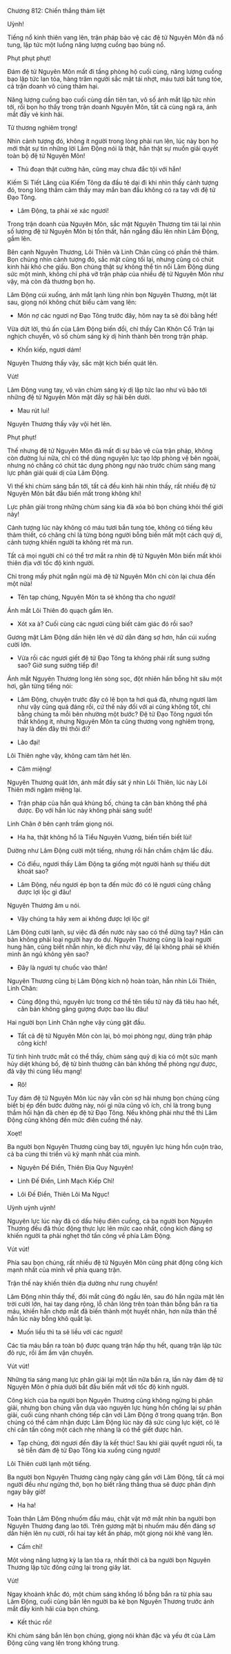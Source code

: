 




Chương 812: Chiến thắng thảm liệt


Uỳnh!

Tiếng nổ kinh thiên vang lên, trận pháp bảo vệ các đệ tử Nguyên Môn đã nổ tung, lập tức một luồng năng lượng cuồng bạo bùng nổ.

Phụt phụt phụt!

Đám đệ tử Nguyên Môn mất đi tầng phòng hộ cuối cùng, năng lượng cuồng bạo lập tức lan tỏa, hàng trăm người sắc mặt tái nhợt, máu tươi bắt tung tóe, cả trận doanh vô cùng thảm hại.

Năng lượng cuồng bạo cuối cùng dần tiên tan, vô số ánh mắt lập tức nhìn tới, rồi bọn họ thấy trong trận doanh Nguyên Môn, tất cả cùng ngã ra, ánh mắt đầy vẻ kinh hãi.

Tử thương nghiêm trọng!

Nhìn cảnh tượng đó, không ít người trong lòng phải run lên, lúc này bọn họ mới thật sự tin những lời Lâm Động nói là thật, hắn thật sự muốn giải quyết toàn bộ đệ tử Nguyên Môn!

- Thủ đoạn thật cường hãn, cũng may chưa đắc tội với hắn!

Kiếm Si Tiết Lăng của Kiếm Tông da đầu tê dại đi khi nhìn thấy cảnh tượng đó, trong lòng thầm cảm thấy may mắn ban đầu không có ra tay với đệ tử Đạo Tông.

- Lâm Động, ta phải xé xác ngươi!

Trong trận doanh của Nguyên Môn, sắc mặt Nguyên Thương tím tái lại nhìn số lượng đệ tử Nguyên Môn bị tổn thất, hắn ngẩng đầu lên nhìn Lâm Động, gầm lên.

Bên cạnh Nguyên Thương, Lôi Thiên và Linh Chân cũng có phần thê thảm. Bọn chúng nhìn cảnh tượng đó, sắc mặt cũng tối lại, nhưng cũng có chút kinh hãi khó che giấu. Bọn chúng thật sự không thể tin nổi Lâm Động dùng sức một mình, không chỉ phá vỡ trận pháp của nhiều đệ tử Nguyên Môn như vậy, mà còn đả thương bọn họ.

Lâm Động cúi xuống, ánh mắt lạnh lùng nhìn bọn Nguyên Thương, một lát sau, giọng nói không chút biểu cảm vang lên:

- Món nợ các ngươi nợ Đạo Tông trước đây, hôm nay ta sẽ đòi bằng hết!

Vừa dứt lời, thủ ấn của Lâm Động biến đổi, chỉ thấy Càn Khôn Cổ Trận lại nghịch chuyển, vô số chùm sáng kỳ dị hình thành bên trong trận pháp.

- Khốn kiếp, ngươi dám!

Nguyên Thương thấy vậy, sắc mặt kịch biến quát lên.

Vút!

Lâm Động vung tay, vô vàn chùm sáng kỳ dị lập tức lao như vũ bão tới những đệ tử Nguyên Môn mặt đầy sợ hãi bên dưới.

- Mau rút lui!

Nguyên Thương thấy vậy vội hét lên.

Phụt phụt!

Thế nhưng đệ tử Nguyên Môn đã mất đi sự bảo vệ của trận pháp, không còn đường lui nữa, chỉ có thể dùng nguyên lực tạo lớp phòng vệ bên ngoài, nhưng nó chẳng có chút tác dụng phòng ngự nào trước chùm sáng mang lực phân giải quái dị của Lâm Động.

Vì thế khi chùm sáng bắn tới, tất cả đều kinh hãi nhìn thấy, rất nhiều đệ tử Nguyên Môn bắt đầu biến mất trong không khí!

Lực phân giải trong những chùm sáng kia đã xóa bỏ bọn chúng khỏi thế giới này!

Cảnh tượng lúc này không có máu tươi bắn tung tóe, không có tiếng kêu thảm thiết, có chăng chỉ là từng bóng người bỗng biến mất một cách quỷ dị, cảnh tượng khiến người ta không rét mà run.

Tất cả mọi người chỉ có thể trơ mắt ra nhìn đệ tử Nguyên Môn biến mất khỏi thiên địa với tốc độ kinh người.

Chỉ trong mấy phút ngắn ngủi mà đệ tử Nguyên Môn chỉ còn lại chưa đến một nửa!

- Tên tạp chủng, Nguyên Môn ta sẽ không tha cho ngươi!

Ánh mắt Lôi Thiên đỏ quạch gầm lên.

- Xót xa à? Cuối cùng các ngươi cũng biết cảm giác đó rồi sao?

Gương mặt Lâm Động dần hiện lên vẻ dữ dằn đáng sợ hơn, hắn cúi xuống cười lớn.

- Vừa rồi các ngươi giết đệ tử Đạo Tông ta không phải rất sung sướng sao? Giờ sung sướng tiếp đi!

Ánh mắt Nguyên Thương long lên sòng sọc, đột nhiên hắn bỗng hít sâu một hơi, gằn từng tiếng nói:

- Lâm Động, chuyện trước đây có lẽ bọn ta hơi quá đà, nhưng ngươi làm như vậy cũng quá đáng rồi, cứ thế này đối với ai cũng không tốt, chi bằng chúng ta mỗi bên nhường một bước? Đệ tử Đạo Tông ngươi tổn thất không ít, nhưng Nguyên Môn ta cũng thương vong nghiêm trọng, hay là đến đây thì thôi đi?

- Lão đại!

Lôi Thiên nghe vậy, không cam tâm hét lên.

- Câm miệng!

Nguyên Thương quát lớn, ánh mắt đầy sát ý nhìn Lôi Thiên, lúc này Lôi Thiên mới ngậm miệng lại.

- Trận pháp của hắn quá khủng bố, chúng ta căn bản không thể phá được. Đọ với hắn lúc này không phải sáng suốt!

Linh Chân ở bên cạnh trầm giọng nói.

- Ha ha, thật không hổ là Tiểu Nguyên Vương, biến tiến biết lùi!

Dường như Lâm Động cười một tiếng, nhưng rồi hắn chầm chậm lắc đầu.

- Có điều, ngươi thấy Lâm Động ta giống một người hành sự thiếu dứt khoát sao?

- Lâm Động, nếu ngươi ép bọn ta đến mức đó có lẽ ngươi cũng chẳng được lợi lộc gì đâu!

Nguyên Thương âm u nói.

- Vậy chúng ta hãy xem ai không được lợi lộc gì!

Lâm Động cười lạnh, sự việc đã đến nước này sao có thể dừng tay? Hắn căn bản không phải loại người hay do dự. Nguyên Thương cũng là loại người hung hãn, cũng biết nhẫn nhịn, kẻ địch như vậy, để lại không phải sẽ khiến mình ăn ngủ không yên sao?

- Đây là ngươi tự chuốc vào thân!

Nguyên Thương cũng bị Lâm Động kích nộ hoàn toàn, hắn nhìn Lôi Thiên, Linh Chân:

- Cùng động thủ, nguyên lực trong cơ thể tên tiểu tử này đã tiêu hao hết, căn bản không gắng gượng được bao lâu đâu!

Hai người bọn Linh Chân nghe vậy cùng gật đầu.

- Tất cả đệ tử Nguyên Môn còn lại, bỏ mọi phòng ngự, dùng trận pháp công kích!

Từ tình hình trước mắt có thể thấy, chùm sáng quỷ dị kia có một sức mạnh hủy diệt khủng bố, đệ tử bình thường căn bản không thể phòng ngự được, đã vậy thì cùng liều mạng!

- Rõ!

Tuy đám đệ tử Nguyên Môn lúc này vẫn còn sợ hãi nhưng bọn chúng cũng biết bị ép đến bước đường này, nói gì nữa cũng vô ích, chỉ là trong bụng thầm hối hận đã chèn ép đệ tử Đạo Tông. Nếu không phải như thế thì Lâm Động cũng không đến mức điên cuồng thế này.

Xoẹt!

Ba người bọn Nguyên Thương cùng bay tới, nguyên lực hùng hồn cuộn trào, cả ba cùng thi triển vũ kỹ mạnh nhất của mình.

- Nguyên Đế Điển, Thiên Địa Quy Nguyên!

- Linh Đế Điển, Linh Mạch Kiếp Chỉ!

- Lôi Đế Điển, Thiên Lôi Ma Ngục!

Uỳnh uỳnh uỳnh!

Nguyên lực lúc này đã có dấu hiệu điên cuồng, cả ba người bọn Nguyên Thương đều đã thúc động thực lực lên mức cao nhất, công kích đáng sợ khiến người ta phải nghẹt thở tấn công về phía Lâm Động.

Vút vút!

Phía sau bọn chúng, rất nhiều đệ tử Nguyên Môn cũng phát động công kích mạnh nhất của mình về phía quang trận.

Trận thế này khiến thiên địa dường như rung chuyển!

Lâm Động nhìn thấy thế, đôi mắt cũng đỏ ngầu lên, sau đó hắn ngửa mặt lên trời cười lớn, hai tay dang rộng, lỗ chân lông trên toàn thân bỗng bắn ra tia máu, khiến hắn chớp mắt đã biến thành một huyết nhân, hơn nữa thân thể hắn lúc này bỗng khô quắt lại.

- Muốn liều thì ta sẽ liều với các ngươi!

Các tia máu bắn ra toàn bộ được quang trận hấp thụ hết, quang trận lập tức đỏ rực, rồi ầm ầm vận chuyển.

Vút vút!

Những tia sáng mang lực phân giải lại một lần nữa bắn ra, lần này đám đệ tử Nguyên Môn ở phía dưới bắt đầu biến mất với tốc độ kinh người.

Công kích của ba người bọn Nguyên Thương cũng không ngừng bị phân giải, nhưng bọn chúng vẫn dựa vào nguyên lực hùng hồn chống lại sự phân giải, cuối cùng nhanh chóng tiếp cận với Lâm Động ở trong quang trận. Bọn chúng có thể cảm nhận được Lâm Động lúc này đã sức cùng lực kiệt, có lẽ chỉ cần tấn công một cách nhẹ nhàng là có thể giết được hắn.

- Tạp chủng, đời ngươi đến đây là kết thúc! Sau khi giải quyết ngươi rồi, ta sẽ tiễn đám đệ tử Đạo Tông kia xuống cùng ngươi!

Lôi Thiên cười lạnh một tiếng.

Ba người bọn Nguyên Thương càng ngày càng gần với Lâm Động, tất cả mọi người đều như ngừng thở, bọn họ biết rằng thắng thua sẽ được phân định ngay bây giờ!

- Ha ha!

Toàn thân Lâm Động nhuốm đầu máu, chật vật mở mắt nhìn ba người bọn Nguyên Thương đang lao tới. Trên gương mặt bị nhuốm máu đến đáng sợ dần hiện lên nụ cười, rồi hai tay kết ấn pháp, một giọng nói khẽ vang lên.

- Cấm chỉ!

Một vòng năng lượng kỳ lạ lan tỏa ra, nhất thời cả ba người bọn Nguyên Thương lập tức đông cứng lại trong giây lát.

Vút!

Ngay khoảnh khắc đó, một chùm sáng khổng lồ bỗng bắn ra từ phía sau Lâm Động, cuối cùng bắn lên người ba kẻ bọn Nguyên Thương trước ánh mắt đầy kinh hãi của bọn chúng.

- Kết thúc rồi!

Khi chùm sáng bắn lên bọn chúng, giọng nói khàn đặc và yếu ớt của Lâm Động cũng vang lên trong không trung.




